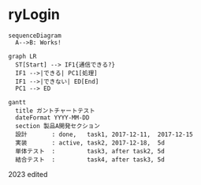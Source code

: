 # ryLogin

```mermaid
sequenceDiagram
  A-->B: Works!
```

```mermaid
graph LR
  ST[Start] --> IF1{通信できる?}
  IF1 -->|できる| PC1[処理]
  IF1 -->|できない| ED[End]
  PC1 --> ED
```

```mermaid
gantt
  title ガントチャートテスト
  dateFormat YYYY-MM-DD
  section 製品A開発セクション
  設計       : done,   task1, 2017-12-11,  2017-12-15
  実装       : active, task2, 2017-12-18,  5d
  単体テスト  :         task3, after task2, 5d
  結合テスト  :         task4, after task3, 5d
  ```

2023 edited
